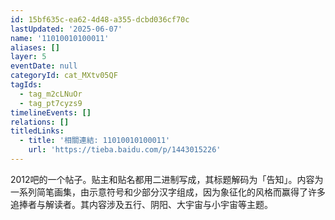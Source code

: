 ```yaml
---
id: 15bf635c-ea62-4d48-a355-dcbd036cf70c
lastUpdated: '2025-06-07'
name: '11010010100011'
aliases: []
layer: 5
eventDate: null
categoryId: cat_MXtv05QF
tagIds:
  - tag_m2cLNuOr
  - tag_pt7cyzs9
timelineEvents: []
relations: []
titledLinks:
  - title: '相關連結: 11010010100011'
    url: 'https://tieba.baidu.com/p/1443015226'
---
```

2012吧的一个帖子。贴主和贴名都用二进制写成，其标题解码为「告知」。内容为一系列简笔画集，由示意符号和少部分汉字组成，因为象征化的风格而赢得了许多追捧者与解读者。其内容涉及五行、阴阳、大宇宙与小宇宙等主题。

